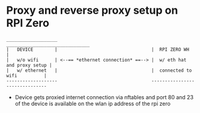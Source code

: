 # Proxy and reverse proxy setup on RPI Zero

```
___________________                                   _______________________________
|   DEVICE        |                                   |  RPI ZERO WH                |
|   w/o wifi      | <--== *ethernet connection* ==--> |  w/ eth hat and proxy setup |
|   w/ ethernet   |                                   |  connected to wifi          |
-------------------                                   -------------------------------
```

* Device gets proxied internet connection via nftables and port 80 and 23 of the device is available on the wlan ip address of the rpi zero

